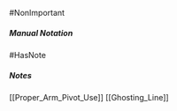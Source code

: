 #NonImportant 
##### Manual Notation
#HasNote
##### Notes
[[Proper_Arm_Pivot_Use]]
[[Ghosting_Line]]